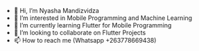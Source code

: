- 👋 Hi, I’m Nyasha Mandizvidza
- 👀 I’m interested in Mobile Programming and Machine Learning
- 🌱 I’m currently learning Flutter for Mobile Programming
- 💞️ I’m looking to collaborate on Flutter Projects
- 📫 How to reach me (Whatsapp +263778669438)

<!---
tdrzzie/tdrzzie is a ✨ special ✨ repository because its `README.md` (this file) appears on your GitHub profile.
You can click the Preview link to take a look at your changes.
--->
